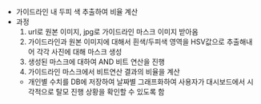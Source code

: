 - 가이드라인 내 두피 색 추출하여 비율 계산
- 과정
    1. url로 원본 이미지, jpg로 가이드라인 마스크 이미지 받아옴
    2. 가이드라인과 원본 이미지에 대해서 흰색/두피색 영역을 HSV값으로 추출해내어 각각 사진에 대해 마스크 생성
    3. 생성된 마스크에 대하여 AND 비트 연산을 진행
    4. 가이드라인 마스크에서 비트연산 결과의 비율을 계산
    - 개인별 수치를 DB에 저장하여 날짜별 그래프화하여 사용자가 대시보드에서 시각적으로 탈모 진행 상황을 확인할 수 있도록 함
